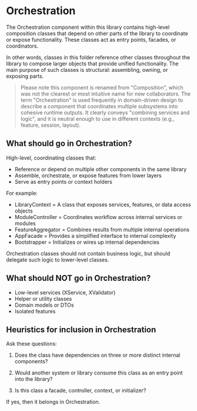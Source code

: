 # Orchestration

The Orchestration component within this library contains high-level composition classes that depend on other parts of the library to coordinate or expose functionality. These classes act as entry points, facades, or coordinators.

In other words, classes in this folder reference other classes throughout the library to compose larger objects that provide unified functionality. The main purpose of such classes is structural: assembling, owning, or exposing parts.

> Please note this component is renamed from "Composition", which was not the clearest or most intuitive name for new collaborators. The term "Orchestration" is used frequently in domain-driven design to describe a component that coordinates multiple subsystems into cohesive runtime outputs. It clearly conveys "combining services and logic", and it is neutral enough to use in different contexts (e.g., feature, session, layout).


## What should go in Orchestration?

High-level, coordinating classes that:

* Reference or depend on multiple other components in the same library
* Assemble, orchestrate, or expose features from lower layers
* Serve as entry points or context holders

For example:

* LibraryContext = A class that exposes services, features, or data access objects
* ModuleController = Coordinates workflow across internal services or modules
* FeatureAggregator = Combines results from multiple internal operations
* AppFacade = Provides a simplified interface to internal complexity
* Bootstrapper = Initializes or wires up internal dependencies

Orchestration classes should not contain business logic, but should delegate such logic to lower-level classes.


## What should NOT go in Orchestration?

* Low-level services (XService, XValidator)
* Helper or utility classes
* Domain models or DTOs
* Isolated features


## Heuristics for inclusion in Orchestration

Ask these questions:

1. Does the class have dependencies on three or more distinct internal components?

2. Would another system or library consume this class as an entry point into the library?

3. Is this class a facade, controller, context, or initializer?

If yes, then it belongs in Orchestration.
